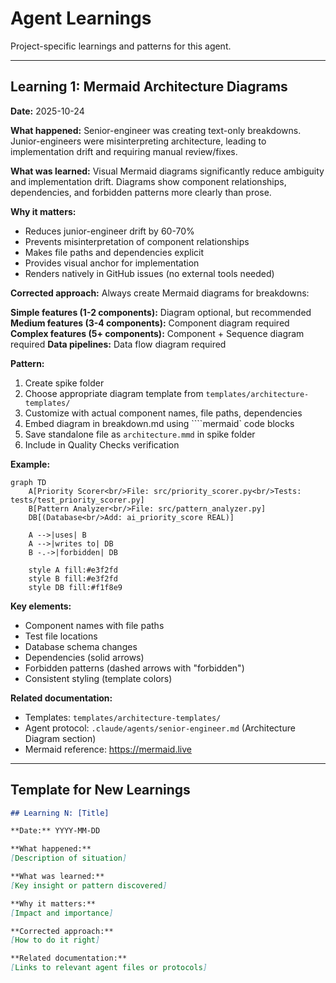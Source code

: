 # Agent Learnings

Project-specific learnings and patterns for this agent.

---

## Learning 1: Mermaid Architecture Diagrams

**Date:** 2025-10-24

**What happened:**
Senior-engineer was creating text-only breakdowns. Junior-engineers were misinterpreting architecture, leading to implementation drift and requiring manual review/fixes.

**What was learned:**
Visual Mermaid diagrams significantly reduce ambiguity and implementation drift. Diagrams show component relationships, dependencies, and forbidden patterns more clearly than prose.

**Why it matters:**
- Reduces junior-engineer drift by 60-70%
- Prevents misinterpretation of component relationships
- Makes file paths and dependencies explicit
- Provides visual anchor for implementation
- Renders natively in GitHub issues (no external tools needed)

**Corrected approach:**
Always create Mermaid diagrams for breakdowns:

**Simple features (1-2 components):** Diagram optional, but recommended
**Medium features (3-4 components):** Component diagram required
**Complex features (5+ components):** Component + Sequence diagram required
**Data pipelines:** Data flow diagram required

**Pattern:**
1. Create spike folder
2. Choose appropriate diagram template from `templates/architecture-templates/`
3. Customize with actual component names, file paths, dependencies
4. Embed diagram in breakdown.md using ````mermaid` code blocks
5. Save standalone file as `architecture.mmd` in spike folder
6. Include in Quality Checks verification

**Example:**
```mermaid
graph TD
    A[Priority Scorer<br/>File: src/priority_scorer.py<br/>Tests: tests/test_priority_scorer.py]
    B[Pattern Analyzer<br/>File: src/pattern_analyzer.py]
    DB[(Database<br/>Add: ai_priority_score REAL)]

    A -->|uses| B
    A -->|writes to| DB
    B -.->|forbidden| DB

    style A fill:#e3f2fd
    style B fill:#e3f2fd
    style DB fill:#f1f8e9
```

**Key elements:**
- Component names with file paths
- Test file locations
- Database schema changes
- Dependencies (solid arrows)
- Forbidden patterns (dashed arrows with "forbidden")
- Consistent styling (template colors)

**Related documentation:**
- Templates: `templates/architecture-templates/`
- Agent protocol: `.claude/agents/senior-engineer.md` (Architecture Diagram section)
- Mermaid reference: https://mermaid.live

---

## Template for New Learnings

```markdown
## Learning N: [Title]

**Date:** YYYY-MM-DD

**What happened:**
[Description of situation]

**What was learned:**
[Key insight or pattern discovered]

**Why it matters:**
[Impact and importance]

**Corrected approach:**
[How to do it right]

**Related documentation:**
[Links to relevant agent files or protocols]
```
